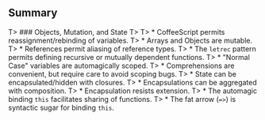 ## Summary

T> ### Objects, Mutation, and State
T>
T> * CoffeeScript permits reassignment/rebinding of variables.
T> * Arrays and Objects are mutable.
T> * References permit aliasing of reference types.
T> * The `letrec` pattern permits defining recursive or mutually dependent functions.
T> * "Normal Case" variables are automagically scoped.
T> * Comprehensions are convenient, but require care to avoid scoping bugs.
T> * State can be encapsulated/hidden with closures.
T> * Encapsulations can be aggregated with composition.
T> * Encapsulation resists extension.
T> * The automagic binding `this` facilitates sharing of functions.
T> * The fat arrow (`=>`) is syntactic sugar for binding `this`.